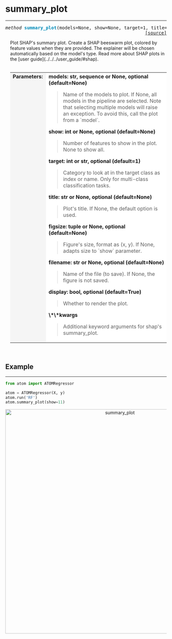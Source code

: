 # summary_plot
--------------

<a name="atom"></a>
<pre><em>method</em> <strong style="color:#008AB8">summary_plot</strong>(models=None, show=None, target=1, title=None, figsize=None, filename=None, display=True, **kwargs)
<div align="right"><a href="https://github.com/tvdboom/ATOM/blob/master/atom/plots.py#L2237">[source]</a></div></pre>
<div style="padding-left:3%">
Plot SHAP's summary plot. Create a SHAP beeswarm plot, colored by feature values when
 they are provided. The explainer will be chosen automatically based on the model's type.
 Read more about SHAP plots in the [user guide](../../../user_guide/#shap).
<br /><br />
<table width="100%">
<tr>
<td width="15%" style="vertical-align:top; background:#F5F5F5;"><strong>Parameters:</strong></td>
<td width="75%" style="background:white;">
<strong>models: str, sequence or None, optional (default=None)</strong>
<blockquote>
Name of the models to plot. If None, all models in the pipeline are selected. Note
 that selecting multiple models will raise an exception. To avoid this, call the
 plot from a `model`.
</blockquote>
<strong>show: int or None, optional (default=None)</strong>
<blockquote>
Number of features to show in the plot. None to show all.
</blockquote>
<strong>target: int or str, optional (default=1)</strong>
<blockquote>
Category to look at in the target class as index or name. Only for multi-class
 classification tasks.
</blockquote>
<strong>title: str or None, optional (default=None)</strong>
<blockquote>
Plot's title. If None, the default option is used.
</blockquote>
<strong>figsize: tuple or None, optional (default=None)</strong>
<blockquote>
Figure's size, format as (x, y). If None, adapts size to `show` parameter.
</blockquote>
<strong>filename: str or None, optional (default=None)</strong>
<blockquote>
Name of the file (to save). If None, the figure is not saved.
</blockquote>
<strong>display: bool, optional (default=True)</strong>
<blockquote>
Whether to render the plot.
</blockquote>
<strong>\*\*kwargs</strong>
<blockquote>
Additional keyword arguments for shap's summary_plot.
</blockquote>
</tr>
</table>
</div>
<br />



## Example
----------

```python
from atom import ATOMRegressor

atom = ATOMRegressor(X, y)
atom.run('RF')
atom.summary_plot(show=11)
```
<div align="center">
    <img src="/img/plots/summary_plot.png" alt="summary_plot" width="700" height="700"/>
</div>


